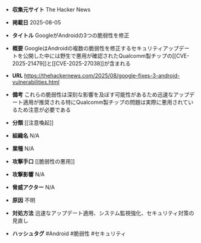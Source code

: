 - **収集元サイト**
The Hacker News

- **掲載日**
2025-08-05

- **タイトル**
GoogleがAndroidの3つの脆弱性を修正

- **概要**
GoogleはAndroidの複数の脆弱性を修正するセキュリティアップデートを公開した中には野生で悪用が確認されたQualcomm製チップの[[CVE-2025-21479]]と[[CVE-2025-27038]]が含まれる

- **URL**
https://thehackernews.com/2025/08/google-fixes-3-android-vulnerabilities.html

- **備考**
これらの脆弱性は深刻な影響を及ぼす可能性があるため迅速なアップデート適用が推奨される特にQualcomm製チップの問題は実際に悪用されているため注意が必要である

- **分類**
[[注意喚起]]

- **組織名**
N/A

- **業種**
N/A

- **攻撃手口**
[[脆弱性の悪用]]

- **攻撃影響**
N/A

- **脅威アクター**
N/A

- **原因**
不明

- **対処方法**
迅速なアップデート適用、システム監視強化、セキュリティ対策の見直し

- **ハッシュタグ**
#Android #脆弱性 #セキュリティ
